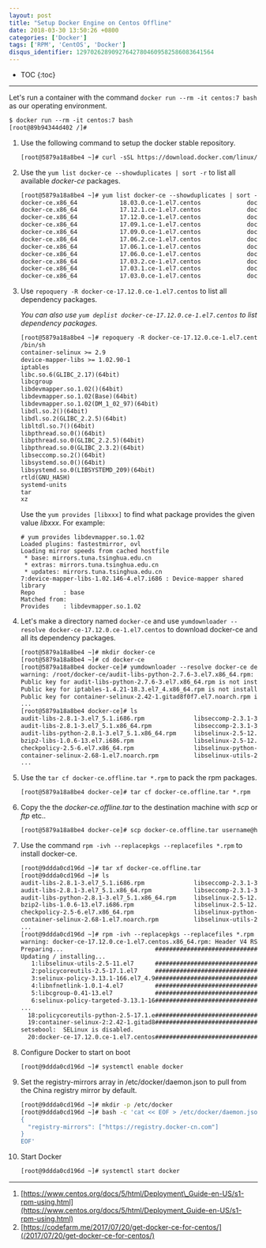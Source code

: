 ```yaml
---
layout: post
title: "Setup Docker Engine on Centos Offline"
date: 2018-03-30 13:50:26 +0800
categories: ['Docker']
tags: ['RPM', 'CentOS', 'Docker']
disqus_identifier: 129702628909276427804609582586083641564
---
```



- TOC
{:toc}

- - -

Let's run a container with the command `docker run --rm -it centos:7 bash` as our operating environment.

```txt
$ docker run --rm -it centos:7 bash
[root@89b94344d402 /]#
```

1. Use the following command to setup the docker stable repository.

    ```txt
    [root@5879a18a8be4 ~]# curl -sSL https://download.docker.com/linux/centos/docker-ce.repo -o /etc/yum.repos.d/
    ```

1. Use the `yum list docker-ce --showduplicates | sort -r` to list all available *docker-ce* packages.

    ```txt
    [root@5879a18a8be4 ~]# yum list docker-ce --showduplicates | sort -r
    docker-ce.x86_64            18.03.0.ce-1.el7.centos             docker-ce-stable
    docker-ce.x86_64            17.12.1.ce-1.el7.centos             docker-ce-stable
    docker-ce.x86_64            17.12.0.ce-1.el7.centos             docker-ce-stable
    docker-ce.x86_64            17.09.1.ce-1.el7.centos             docker-ce-stable
    docker-ce.x86_64            17.09.0.ce-1.el7.centos             docker-ce-stable
    docker-ce.x86_64            17.06.2.ce-1.el7.centos             docker-ce-stable
    docker-ce.x86_64            17.06.1.ce-1.el7.centos             docker-ce-stable
    docker-ce.x86_64            17.06.0.ce-1.el7.centos             docker-ce-stable
    docker-ce.x86_64            17.03.2.ce-1.el7.centos             docker-ce-stable
    docker-ce.x86_64            17.03.1.ce-1.el7.centos             docker-ce-stable
    docker-ce.x86_64            17.03.0.ce-1.el7.centos             docker-ce-stable
    ```

1. Use `repoquery -R docker-ce-17.12.0.ce-1.el7.centos` to list all dependency packages.

    *You can also use `yum deplist docker-ce-17.12.0.ce-1.el7.centos` to list dependency packages.*

    ```txt
    [root@5879a18a8be4 ~]# repoquery -R docker-ce-17.12.0.ce-1.el7.centos
    /bin/sh
    container-selinux >= 2.9
    device-mapper-libs >= 1.02.90-1
    iptables
    libc.so.6(GLIBC_2.17)(64bit)
    libcgroup
    libdevmapper.so.1.02()(64bit)
    libdevmapper.so.1.02(Base)(64bit)
    libdevmapper.so.1.02(DM_1_02_97)(64bit)
    libdl.so.2()(64bit)
    libdl.so.2(GLIBC_2.2.5)(64bit)
    libltdl.so.7()(64bit)
    libpthread.so.0()(64bit)
    libpthread.so.0(GLIBC_2.2.5)(64bit)
    libpthread.so.0(GLIBC_2.3.2)(64bit)
    libseccomp.so.2()(64bit)
    libsystemd.so.0()(64bit)
    libsystemd.so.0(LIBSYSTEMD_209)(64bit)
    rtld(GNU_HASH)
    systemd-units
    tar
    xz
    ```

    Use the `yum provides [libxxx]` to find what package provides the given value *libxxx*. For example:

    ```none
    # yum provides libdevmapper.so.1.02
    Loaded plugins: fastestmirror, ovl
    Loading mirror speeds from cached hostfile
     * base: mirrors.tuna.tsinghua.edu.cn
     * extras: mirrors.tuna.tsinghua.edu.cn
     * updates: mirrors.tuna.tsinghua.edu.cn
    7:device-mapper-libs-1.02.146-4.el7.i686 : Device-mapper shared library
    Repo        : base
    Matched from:
    Provides    : libdevmapper.so.1.02
    ```

1. Let's make a directory named `docker-ce` and use `yumdownloader --resolve docker-ce-17.12.0.ce-1.el7.centos` to download docker-ce and all its dependency packages.

    ```txt
    [root@5879a18a8be4 ~]# mkdir docker-ce
    [root@5879a18a8be4 ~]# cd docker-ce
    [root@5879a18a8be4 docker-ce]# yumdownloader --resolve docker-ce device-mapper-libs systemd libseccomp -q
    warning: /root/docker-ce/audit-libs-python-2.7.6-3.el7.x86_64.rpm: Header V3 RSA/SHA256 Signature, key ID f4a80eb5: NOKEY
    Public key for audit-libs-python-2.7.6-3.el7.x86_64.rpm is not installed
    Public key for iptables-1.4.21-18.3.el7_4.x86_64.rpm is not installed
    Public key for container-selinux-2.42-1.gitad8f0f7.el7.noarch.rpm is not installed
    ...
    [root@5879a18a8be4 docker-ce]# ls
    audit-libs-2.8.1-3.el7_5.1.i686.rpm              libseccomp-2.3.1-3.el7.i686.rpm
    audit-libs-2.8.1-3.el7_5.1.x86_64.rpm            libseccomp-2.3.1-3.el7.x86_64.rpm
    audit-libs-python-2.8.1-3.el7_5.1.x86_64.rpm     libselinux-2.5-12.el7.i686.rpm
    bzip2-libs-1.0.6-13.el7.i686.rpm                 libselinux-2.5-12.el7.x86_64.rpm
    checkpolicy-2.5-6.el7.x86_64.rpm                 libselinux-python-2.5-12.el7.x86_64.rpm
    container-selinux-2.68-1.el7.noarch.rpm          libselinux-utils-2.5-12.el7.x86_64.rpm
    ...
    ```
    
1. Use the `tar cf docker-ce.offline.tar *.rpm` to pack the rpm packages.
    
    ```txt
    [root@5879a18a8be4 docker-ce]# tar cf docker-ce.offline.tar *.rpm
    ```
    
1. Copy the the *docker-ce.offline.tar* to the destination machine with *scp* or *ftp* etc..
    
    ```txt
    [root@5879a18a8be4 docker-ce]# scp docker-ce.offline.tar username@hostname:/dest_dir
    ```
    
1. Use the command `rpm -ivh --replacepkgs --replacefiles *.rpm` to install docker-ce.
    
    ```txt
    [root@9ddda0cd196d ~]# tar xf docker-ce.offline.tar
    [root@9ddda0cd196d ~]# ls
    audit-libs-2.8.1-3.el7_5.1.i686.rpm              libseccomp-2.3.1-3.el7.i686.rpm
    audit-libs-2.8.1-3.el7_5.1.x86_64.rpm            libseccomp-2.3.1-3.el7.x86_64.rpm
    audit-libs-python-2.8.1-3.el7_5.1.x86_64.rpm     libselinux-2.5-12.el7.i686.rpm
    bzip2-libs-1.0.6-13.el7.i686.rpm                 libselinux-2.5-12.el7.x86_64.rpm
    checkpolicy-2.5-6.el7.x86_64.rpm                 libselinux-python-2.5-12.el7.x86_64.rpm
    container-selinux-2.68-1.el7.noarch.rpm          libselinux-utils-2.5-12.el7.x86_64.rpm
    ...
    [root@9ddda0cd196d ~]# rpm -ivh --replacepkgs --replacefiles *.rpm
    warning: docker-ce-17.12.0.ce-1.el7.centos.x86_64.rpm: Header V4 RSA/SHA512 Signature, key ID 621e9f35: NOKEY
    Preparing...                          ################################# [100%]
    Updating / installing...
       1:libselinux-utils-2.5-11.el7      ################################# [  5%]
       2:policycoreutils-2.5-17.1.el7     ################################# [ 10%]
       3:selinux-policy-3.13.1-166.el7_4.9################################# [ 15%]
       4:libnfnetlink-1.0.1-4.el7         ################################# [ 20%]
       5:libcgroup-0.41-13.el7            ################################# [ 25%]
       6:selinux-policy-targeted-3.13.1-16################################# [ 30%]
    ...
      18:policycoreutils-python-2.5-17.1.e################################# [ 90%]
      19:container-selinux-2:2.42-1.gitad8################################# [ 95%]
    setsebool:  SELinux is disabled.
      20:docker-ce-17.12.0.ce-1.el7.centos################################# [100%]
    ```
    
1. Configure Docker to start on boot
    
    ```sh
    [root@9ddda0cd196d ~]# systemctl enable docker
    ```
    
1. Set the registry-mirrors array in /etc/docker/daemon.json to pull from the China registry mirror by default.
    
    ```sh
    [root@9ddda0cd196d ~]# mkdir -p /etc/docker
    [root@9ddda0cd196d ~]# bash -c 'cat << EOF > /etc/docker/daemon.json
    {
      "registry-mirrors": ["https://registry.docker-cn.com"]
    }
    EOF'
    ```
    
1. Start Docker
    
    ```sh
    [root@9ddda0cd196d ~]# systemctl start docker
    ```
    
- - -
    
1. [https://www.centos.org/docs/5/html/Deployment\_Guide-en-US/s1-rpm-using.html](https://www.centos.org/docs/5/html/Deployment_Guide-en-US/s1-rpm-using.html)
1. [https://codefarm.me/2017/07/20/get-docker-ce-for-centos/](/2017/07/20/get-docker-ce-for-centos/)
